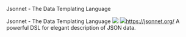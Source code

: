 Jsonnet - The Data Templating Language

Jsonnet - The Data Templating Language
![](../_resources/bc506ea3e0d727ac82e3ec799f8fd463.png)
![](../_resources/e1dfe136c35cd22b3ee7283bd13d1176.png)https://jsonnet.org/
A powerful DSL for elegant description of JSON data.